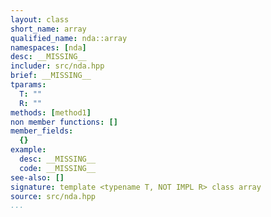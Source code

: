 ```yaml
---
layout: class
short_name: array
qualified_name: nda::array
namespaces: [nda]
desc: __MISSING__
includer: src/nda.hpp
brief: __MISSING__
tparams:
  T: ""
  R: ""
methods: [method1]
non member functions: []
member_fields:
  {}
example:
  desc: __MISSING__
  code: __MISSING__
see-also: []
signature: template <typename T, NOT IMPL R> class array
source: src/nda.hpp
...
```

